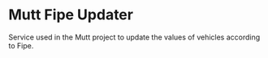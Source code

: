 # Mutt Fipe Updater

Service used in the Mutt project to update the values of vehicles according to Fipe.
